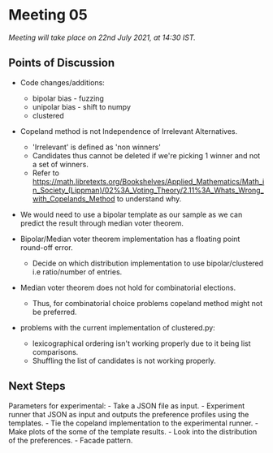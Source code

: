 # Meeting 05

_Meeting will take place on 22nd July 2021, at 14:30 IST._

## Points of Discussion
- Code changes/additions:
    - bipolar bias      - fuzzing
    - unipolar bias     - shift to numpy
    - clustered
- Copeland method is not Independence of Irrelevant Alternatives.
    - 'Irrelevant' is defined as 'non winners'
    - Candidates thus cannot be deleted if we're picking 1 winner and not a set of winners.
    - Refer to https://math.libretexts.org/Bookshelves/Applied_Mathematics/Math_in_Society_(Lippman)/02%3A_Voting_Theory/2.11%3A_Whats_Wrong_with_Copelands_Method to understand why.
- We would need to use a bipolar template as our sample as we can predict the result through median voter theorem.

- Bipolar/Median voter theorem implementation has a floating point round-off error.
    - Decide on which distribution implementation to use bipolar/clustered i.e ratio/number of entries.
- Median voter theorem does not hold for combinatorial elections.
    - Thus, for combinatorial choice problems copeland method might not be preferred.

- problems with the current implementation of clustered.py:
    - lexicographical ordering isn't working properly due to it being list comparisons.
    - Shuffling the list of candidates is not working properly.

## Next Steps

Parameters for experimental:
    - Take a JSON file as input.
    - Experiment runner that JSON as input and outputs the preference profiles using the templates.
    - Tie the copeland implementation to the experimental runner.
    - Make plots of the some of the template results.
        - Look into the distribution of the preferences.
    - Facade pattern.